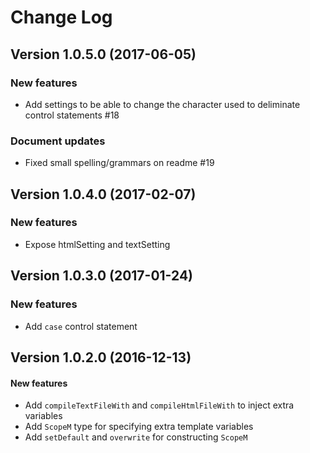 Change Log
==========

Version 1.0.5.0 (2017-06-05)
----------------

### New features

* Add settings to be able to change the character used to deliminate control statements #18

### Document updates

* Fixed small spelling/grammars on readme #19

Version 1.0.4.0 (2017-02-07)
----------------

### New features

* Expose htmlSetting and textSetting

Version 1.0.3.0 (2017-01-24)
----------------

### New features

* Add `case` control statement

Version 1.0.2.0 (2016-12-13)
----------------------------

#### New features

* Add `compileTextFileWith` and `compileHtmlFileWith` to inject extra variables
* Add `ScopeM` type for specifying extra template variables
* Add `setDefault` and `overwrite` for constructing `ScopeM`
